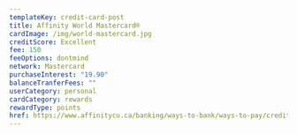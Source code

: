 ```yaml
---
templateKey: credit-card-post
title: Affinity World Mastercard®
cardImage: /img/world-mastercard.jpg
creditScore: Excellent
fee: 150
feeOptions: dontmind
network: Mastercard
purchaseInterest: "19.90"
balanceTranferFees: ""
userCategory: personal
cardCategory: rewards
rewardType: points
href: https://www.affinitycu.ca/banking/ways-to-bank/ways-to-pay/credit-cards/personal-credit-cards
---
```


